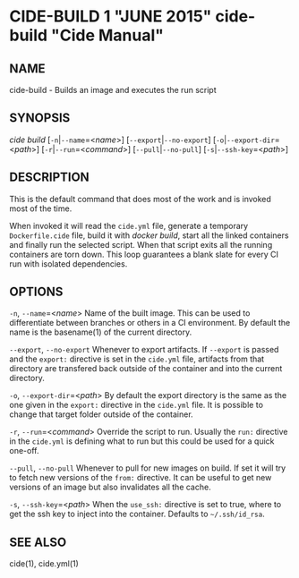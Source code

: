 CIDE-BUILD 1 "JUNE 2015" cide-build "Cide Manual"
=================================================

NAME
----

cide-build - Builds an image and executes the run script

SYNOPSIS
--------

*cide build* [`-n`|`--name`=<*name*>] [`--export`|`--no-export`]
             [`-o`|`--export-dir`=<*path*>] [`-r`|`--run`=<*command*>]
             [`--pull`|`--no-pull`] [`-s`|`--ssh-key`=<*path*>]

DESCRIPTION
-----------

This is the default command that does most of the work and is invoked most of
the time.

When invoked it will read the `cide.yml` file, generate a temporary
`Dockerfile.cide` file, build it with *docker build*, start all the linked
containers and finally run the selected script. When that script exits all the
running containers are torn down. This loop guarantees a blank slate for every
CI run with isolated dependencies.

OPTIONS
-------

`-n`, `--name`=<*name*>
  Name of the built image. This can be used to differentiate between branches
  or others in a CI environment. By default the name is the basename(1) of the
  current directory.

`--export`, `--no-export`
  Whenever to export artifacts. If `--export` is passed and the `export:`
  directive is set in the `cide.yml` file, artifacts from that directory are
  transfered back outside of the container and into the current directory.

`-o`, `--export-dir`=<*path*>
  By default the export directory is the same as the one given in the
  `export:` directive in the `cide.yml` file. It is possible to change that
  target folder outside of the container.

`-r`, `--run`=<*command*>
  Override the script to run. Usually the `run:` directive in the `cide.yml`
  is defining what to run but this could be used for a quick one-off.

`--pull`, `--no-pull`
  Whenever to pull for new images on build. If set it will try to fetch new
  versions of the `from:` directive. It can be useful to get new versions of
  an image but also invalidates all the cache.

`-s`, `--ssh-key`=<*path*>
  When the `use_ssh:` directive is set to true, where to get the ssh key to
  inject into the container. Defaults to `~/.ssh/id_rsa`.

SEE ALSO
--------

cide(1), cide.yml(1)
